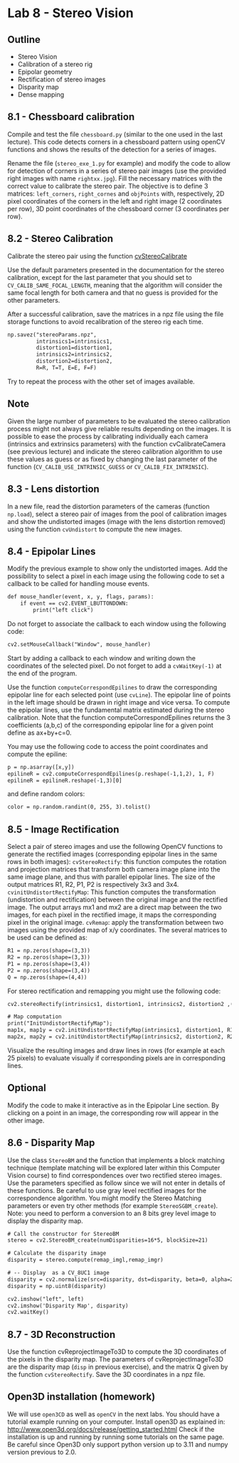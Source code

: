 # Lab 8 -	Stereo Vision 

## Outline
* Stereo Vision
* Calibration of a stereo rig
* Epipolar geometry
* Rectification of stereo images
* Disparity map 
* Dense mapping

## 8.1 - Chessboard calibration
Compile and test the file `chessboard.py` (similar to the one used in the last lecture). This code detects corners in a chessboard pattern using openCV functions and shows the results of the detection for a series of images.

Rename the file (`stereo_exe_1.py` for example) and modify the code to allow for detection of corners in a series of stereo pair images (use the provided right images with name `rightxx.jpg`). 
Fill the necessary matrices with the correct value to calibrate the stereo pair. The objective is to define 3 matrices: `left_corners`, `right_cornes` and `objPoints` with, respectively, 2D pixel coordinates of the corners in the left and right image (2 coordinates per row), 3D point coordinates of the chessboard corner (3 coordinates per row).

## 8.2 - Stereo Calibration
Calibrate the stereo pair using the function [cvStereoCalibrate](http://docs.opencv.org/modules/calib3d/doc/camera_calibration_and_3d_reconstruction.html)

Use the default parameters presented in the documentation for the stereo calibration, except for the last parameter that you should set to `CV_CALIB_SAME_FOCAL_LENGTH`, meaning that the algorithm will consider the same focal length for both camera and that no guess is provided for the other parameters.

After a successful calibration, save the matrices in a npz file using the file storage functions to avoid recalibration of the stereo rig each time.
```html
np.savez("stereoParams.npz",
         intrinsics1=intrinsics1,
         distortion1=distortion1,
         intrinsics2=intrinsics2,
         distortion2=distortion2,
         R=R, T=T, E=E, F=F)
```
Try to repeat the process with the other set of images available.

## Note
 Given the large number of parameters to be evaluated the stereo calibration process might not always give reliable results depending on the images. It is possible to ease the process by calibrating individually each camera (intrinsics and extrinsics parameters) with the function cvCalibrateCamera (see previous lecture) and indicate the stereo calibration algorithm to use these values as guess or as fixed by changing the last parameter of the function (`CV_CALIB_USE_INTRINSIC_GUESS` or `CV_CALIB_FIX_INTRINSIC`). 

## 8.3 - Lens distortion
In a new file, read the distortion parameters of the cameras (function `np.load`), select a stereo pair of images from the pool of calibration images and show the undistorted images (image with the lens distortion removed) using the function `cvUndistort` to compute the new images.

## 8.4 - Epipolar Lines
Modify the previous example to show only the undistorted images. Add the possibility to select a pixel in each image using the following code to set a callback to be called for handling mouse events.
```html
def mouse_handler(event, x, y, flags, params):
    if event == cv2.EVENT_LBUTTONDOWN:
        print("left click")
```
Do not forget to associate the callback to each window using the following code:
```html
cv2.setMouseCallback("Window", mouse_handler)
```

Start by adding a callback to each window and writing down the coordinates of the selected pixel. Do not forget to add a `cvWaitKey(-1)` at the end of the program.

Use the function `computeCorrespondEpilines` to draw the corresponding epipolar line for each selected point (use `cvLine`). The epipolar line of points in the left image should be drawn in right image and vice versa. To compute the epipolar lines, use the fundamental matrix estimated during the stereo calibration. Note that the function computeCorrespondEpilines returns the 3 coefficients (a,b,c) of the corresponding epipolar line for a given point define as ax+by+c=0.

You may use the following code to access the point coordinates and compute the epiline:
```html
p = np.asarray([x,y])
epilineR = cv2.computeCorrespondEpilines(p.reshape(-1,1,2), 1, F)
epilineR = epilineR.reshape(-1,3)[0]
```
and define random colors:
```html
color = np.random.randint(0, 255, 3).tolist()
```

## 8.5 - Image Rectification
Select a pair of stereo images and use the following OpenCV functions to generate the rectified images (corresponding epipolar lines in the same rows in both images):
	`cvStereoRectify`: this function computes the rotation and projection matrices that transform both camera image plane into the same image plane, and thus with parallel epipolar lines. The size of the output matrices R1, R2, P1, P2 is respectively 3x3 and 3x4.
	`cvinitUndistortRectifyMap`: This function computes the transformation (undistortion and rectification) between the original image and the rectified image. The output arrays mx1 and mx2 are a direct map between the two images, for each pixel in the rectified image, it maps the corresponding pixel in the original image.
	`cvRemap`: apply the transformation between two images using the provided map of x/y coordinates.
The several matrices to be used can be defined as:	
```html
R1 = np.zeros(shape=(3,3))
R2 = np.zeros(shape=(3,3))
P1 = np.zeros(shape=(3,4))
P2 = np.zeros(shape=(3,4))
Q = np.zeros(shape=(4,4))
```

For stereo rectification and remapping you might use the following code:
```html 
cv2.stereoRectify(intrinsics1, distortion1, intrinsics2, distortion2 ,(width, height), R, T, R1, R2, P1, P2, Q, flags=cv2.CALIB_ZERO_DISPARITY, alpha=-1, newImageSize=(0,0))

# Map computation
print("InitUndistortRectifyMap");
map1x, map1y = cv2.initUndistortRectifyMap(intrinsics1, distortion1, R1, P1, (width,height), cv2.CV_32FC1)
map2x, map2y = cv2.initUndistortRectifyMap(intrinsics2, distortion2, R2, P2, (width,height), cv2.CV_32FC1)
```

Visualize the resulting images and draw lines in rows (for example at each 25 pixels) to evaluate visually if corresponding pixels are in corresponding lines.

## Optional
Modify the code to make it interactive as in the Epipolar Line section. By clicking on a point in an image, the corresponding row will appear in the other image.

## 8.6 - Disparity Map 
Use the class `StereoBM` and the function that implements a block matching technique (template matching will be explored later within this Computer Vision course) to find correspondences over two rectified stereo images. Use the parameters specified as follow since we will not enter in details of these functions. Be careful to use gray level rectified images for the correspondence algorithm. You might modify the Stereo Matching parameters or even try other methods (for example `StereoSGBM_create`). 
Note: you need to perform a conversion to an 8 bits grey level image to display the disparity map.
```html
# Call the constructor for StereoBM
stereo = cv2.StereoBM_create(numDisparities=16*5, blockSize=21)

# Calculate the disparity image
disparity = stereo.compute(remap_imgl,remap_imgr)

# -- Display  as a CV_8UC1 image
disparity = cv2.normalize(src=disparity, dst=disparity, beta=0, alpha=255, norm_type=cv2.NORM_MINMAX);
disparity = np.uint8(disparity)

cv2.imshow("left", left)
cv2.imshow('Disparity Map', disparity)
cv2.waitKey()
```

## 8.7 - 3D Reconstruction
Use the function cvReprojectImageTo3D to compute the 3D coordinates of the pixels in the disparity map. The parameters of cvReprojectImageTo3D are the disparity map (`disp` in previous exercise), and the matrix Q given by the function `cvStereoRectify`. Save the 3D coordinates in a npz file.

## Open3D installation (homework)
We will use `open3CD` as well as `openCV` in the next labs. You should have a tutorial example running on your computer. Install open3D as explained in:
http://www.open3d.org/docs/release/getting_started.html 
Check if the installation is up and running by running some tutorials on the same page.
Be careful since Open3D only support python version up to 3.11 and numpy version previous to 2.0.
